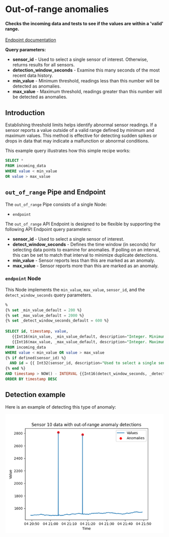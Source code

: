 # Out-of-range anomalies

#### Checks the incoming data and tests to see if the values are within a 'valid' range. 

[Endpoint documentation](https://api.tinybird.co/endpoint/t_89b4aa3c33d24e82b599e69a1e73a421?token=p.eyJ1IjogIjJjOGIyYzQ2LTU4NzYtNGU5Mi1iNGJkLWMwNTliZDFhNzUwZSIsICJpZCI6ICJiMjM5ZGZmMC01YjdjLTQzNTQtOWY3MC1jMGIzZTE2M2VlNGYiLCAiaG9zdCI6ICJldV9zaGFyZWQifQ.-nNRyprUmEpK0tvElyljtfWCcyjW351dw17Z_FiaclQ)

**Query parameters:**
* **sensor_id** - Used to select a single sensor of interest. Otherwise, returns results for all sensors. 
* **detection_window_seconds** - Examine this many seconds of the most recent data history.
* **min_value** - Minimum threshold, readings less than this number will be detected as anomalies.
* **max_value** - Maximum threshold, readings greater than this number will be detected as anomalies.

## Introduction

Establishing threshold limits helps identify abnormal sensor readings. If a sensor reports a value outside of a valid range defined by minimum and maximum values. This method is effective for detecting sudden spikes or drops in data that may indicate a malfunction or abnormal conditions.

This example query illustrates how this simple recipe works: 

```sql
SELECT * 
FROM incoming_data
WHERE value < min_value 
OR value > max_value
```

## `out_of_range` Pipe and Endpoint

The `out_of_range` Pipe consists of a single Node: 
* `endpoint`

The `out_of_range` API Endpoint is designed to be flexible by supporting the following API Endpoint query parameters:
* **sensor_id** - Used to select a single sensor of interest.
* **detect_window_seconds** - Defines the time window (in seconds) for selecting data points to examine for anomalies. If polling on an interval, this can be set to match that interval to minimize duplicate detections.
* **min_value** - Sensor reports less than this are marked as an anomaly. 
* **max_value** - Sensor reports more than this are marked as an anomaly. 

### `endpoint` Node

This Node implements the `min_value`, `max_value`, `sensor_id`, and the `detect_window_seconds` query parameters. 

```sql
%
{% set _min_value_default = 200 %}
{% set _max_value_default = 2000 %}
{% set _detect_window_seconds_default = 600 %}

SELECT id, timestamp, value, 
   {{Int16(min_value, _min_value_default, description="Integer. Minimum threshold, readings less than this number will be detected as anomalies.",required=False)}} as min_value, 
   {{Int16(max_value, _max_value_default, description="Integer. Maximum threshold, readings greater than this number will be detected as anomalies.",required=False)}} as max_value 
FROM incoming_data
WHERE value < min_value OR value > max_value
{% if defined(sensor_id) %}               
  AND id = {{ Int32(sensor_id, description="Used to select a single sensor of interest. Optional.")}}       
{% end %}    
AND timestamp > NOW() - INTERVAL {{Int16(detect_window_seconds, _detect_window_seconds_default, description="Search this many most recent minutes of the data history.")}} SECONDS
ORDER BY timestamp DESC
```

## Detection example

Here is an example of detecting this type of anomaly:

![Out-of-range anomaly detected](../charts/sensor_10_anomaly_out-of-range.png)

